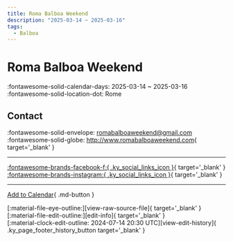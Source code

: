 ```yaml
---
title: Roma Balboa Weekend
description: "2025-03-14 ~ 2025-03-16"
tags:
  - Balboa
---
```


# Roma Balboa Weekend 

:fontawesome-solid-calendar-days: 2025-03-14 ~ 2025-03-16  
:fontawesome-solid-location-dot: Rome  

## Contact

:fontawesome-solid-envelope: <romabalboaweekend@gmail.com>  
:fontawesome-solid-globe: <http://www.romabalboaweekend.com>{ target='_blank' }  

---

 [:fontawesome-brands-facebook-f:{ .ky_social_links_icon }](https://www.facebook.com/RomaBalboaWeekend){ target='_blank' } [:fontawesome-brands-instagram:{ .ky_social_links_icon }](https://instagram.com/romabalboaweekend){ target='_blank' }

---

[Add to Calendar](https://swing.news/ics/en/2025/it/roma-balboa-weekend-2025.ics){ .md-button }

<div class="ky_page_footer" markdown>
<div class="ky_page_footer_trailing" markdown="span">
[:material-file-eye-outline:][view-raw-source-file]{ target='_blank' }
[:material-file-edit-outline:][edit-info]{ target='_blank' }
</div>
<div class="ky_page_footer_leading" markdown="span">
[:material-clock-edit-outline: 2024-07-14 20:30 UTC][view-edit-history]{ .ky_page_footer_history_button target='_blank' }
</div>
</div>

[view-raw-source-file]: https://github.com/swingdance/events/blob/main/2025/it/roma-balboa-weekend-2025.json "View Raw Source File"
[edit-info]: https://github.com/swingdance/events/issues/new?assignees=&labels=update+event&projects=&template=03-update_entity.yml&title=%5B2025%2Fit%5D%20Roma%20Balboa%20Weekend&region=it&year=2025&id=roma-balboa-weekend-2025&name=Roma%20Balboa%20Weekend&org_id= "Edit Info"

[view-edit-history]: https://github.com/swingdance/events/commits/main/2025/it/roma-balboa-weekend-2025.json "View Edit History"
